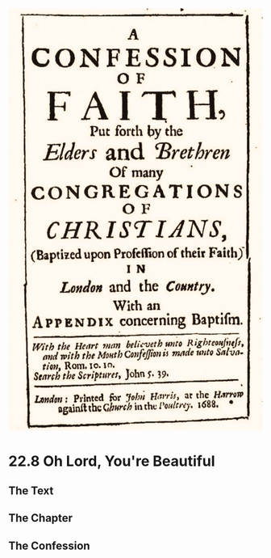 <img class="intro-right" src="art-1689.png">

# 22.8 Oh Lord, You're Beautiful

## The Text

## The Chapter

## The Confession

